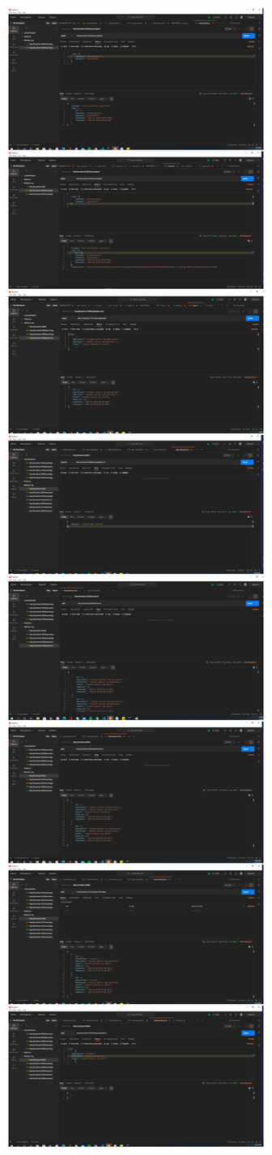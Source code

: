 <img src="./assets/register_endpoint.png">
<img src="./assets/registerAuthentication_endpoint.png">
<img src="./assets/workoutLogCreate.png">
<img src="./assets/workoutLogDelete.png">
<img src="./assets/workoutLogGetAll.png">
<img src="./assets/workoutLogGetMine.png">
<img src="./assets/workoutLogGetSpecific.png">
<img src="./assets/workoutLogUpdate.png">